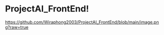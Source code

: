 # ProjectAI_FrontEnd!

https://github.com/Wiraphong2003/ProjectAI_FrontEnd/blob/main/image.png?raw=true
